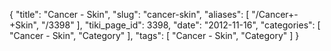 {
    "title": "Cancer - Skin",
    "slug": "cancer-skin",
    "aliases": [
        "/Cancer+-+Skin",
        "/3398"
    ],
    "tiki_page_id": 3398,
    "date": "2012-11-16",
    "categories": [
        "Cancer - Skin",
        "Category"
    ],
    "tags": [
        "Cancer - Skin",
        "Category"
    ]
}